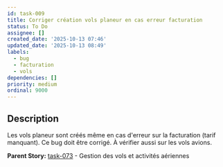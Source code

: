 ```yaml
---
id: task-009
title: Corriger création vols planeur en cas erreur facturation
status: To Do
assignee: []
created_date: '2025-10-13 07:46'
updated_date: '2025-10-13 08:49'
labels:
  - bug
  - facturation
  - vols
dependencies: []
priority: medium
ordinal: 9000
---
```


## Description

<!-- SECTION:DESCRIPTION:BEGIN -->
Les vols planeur sont créés même en cas d'erreur sur la facturation (tarif manquant). Ce bug doit être corrigé. À vérifier aussi sur les vols avions.

**Parent Story:** [task-073](task-073) - Gestion des vols et activités aériennes
<!-- SECTION:DESCRIPTION:END -->
